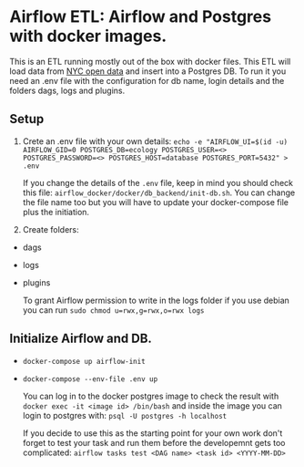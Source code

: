 # Airflow ETL: Airflow and Postgres with docker images.

This is an ETL running mostly out of the box with docker files. This ETL will load data from [NYC open data](https://opendata.cityofnewyork.us/data/#datasetscategory) and insert into a Postgres DB. To run it you need an .env file with the configuration for db name, login details and the folders dags, logs and plugins.

## Setup
1. Crete an .env file with your own details:
`echo -e "AIRFLOW_UI=$(id -u)
AIRFLOW_GID=0
POSTGRES_DB=ecology
POSTGRES_USER=<>
POSTGRES_PASSWORD=<>
POSTGRES_HOST=database
POSTGRES_PORT=5432" > .env
`

    If you change the details of the `.env` file, keep in mind you should check this file: `airflow_docker/docker/db_backend/init-db.sh`. You can change the file name too but you will have to update your docker-compose file plus the initiation.

2. Create folders:
- dags
- logs
- plugins

    To grant Airflow permission to write in the logs folder if you use debian you can run `sudo chmod u=rwx,g=rwx,o=rwx logs`
## Initialize Airflow and DB.
- `docker-compose up airflow-init`
- `docker-compose --env-file .env up`

    You can log in to the docker postgres image to check the result with `docker exec -it <image id> /bin/bash`
    and inside the image you can login to postgres with: `psql -U postgres -h localhost`

    If you decide to use this as the starting point for your own work don't forget to test your task and run them before the developemnt gets too complicated: `airflow tasks test <DAG name> <task id> <YYYY-MM-DD>`
